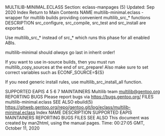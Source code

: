 MULTILIB-MINIMAL.ECLASS
Section: eclass-manpages (5)
Updated: Sep 2020
Index Return to Main Contents
NAME
multilib-minimal.eclass - wrapper for multilib builds providing convenient multilib_src_* functions
DESCRIPTION
src_configure, src_compile, src_test and src_install are exported.

Use multilib_src_* instead of src_* which runs this phase for all enabled ABIs.

multilib-minimal should _always_ go last in inherit order!

If you want to use in-source builds, then you must run multilib_copy_sources at the end of src_prepare! Also make sure to set correct variables such as ECONF_SOURCE=${S}

If you need generic install rules, use multilib_src_install_all function.

SUPPORTED EAPIS
4 5 6 7
MAINTAINERS
Multilib team <multilib@gentoo.org>
REPORTING BUGS
Please report bugs via https://bugs.gentoo.org/
FILES
multilib-minimal.eclass
SEE ALSO
ebuild(5)
https://gitweb.gentoo.org/repo/gentoo.git/log/eclass/multilib-minimal.eclass
Index
NAME
DESCRIPTION
SUPPORTED EAPIS
MAINTAINERS
REPORTING BUGS
FILES
SEE ALSO
This document was created by man2html, using the manual pages.
Time: 00:27:05 GMT, October 11, 2020